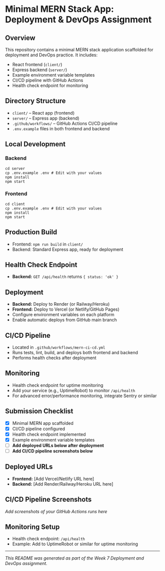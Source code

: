 # Minimal MERN Stack App: Deployment & DevOps Assignment

## Overview
This repository contains a minimal MERN stack application scaffolded for deployment and DevOps practice. It includes:
- React frontend (`client/`)
- Express backend (`server/`)
- Example environment variable templates
- CI/CD pipeline with GitHub Actions
- Health check endpoint for monitoring

## Directory Structure
- `client/` – React app (frontend)
- `server/` – Express app (backend)
- `.github/workflows/` – GitHub Actions CI/CD pipeline
- `.env.example` files in both frontend and backend

## Local Development
### Backend
```
cd server
cp .env.example .env # Edit with your values
npm install
npm start
```

### Frontend
```
cd client
cp .env.example .env # Edit with your values
npm install
npm start
```

## Production Build
- Frontend: `npm run build` in `client/`
- Backend: Standard Express app, ready for deployment

## Health Check Endpoint
- **Backend:** `GET /api/health` returns `{ status: 'ok' }`

## Deployment
- **Backend:** Deploy to Render (or Railway/Heroku)
- **Frontend:** Deploy to Vercel (or Netlify/GitHub Pages)
- Configure environment variables on each platform
- Enable automatic deploys from GitHub main branch

## CI/CD Pipeline
- Located in `.github/workflows/mern-ci-cd.yml`
- Runs tests, lint, build, and deploys both frontend and backend
- Performs health checks after deployment

## Monitoring
- Health check endpoint for uptime monitoring
- Add your service (e.g., UptimeRobot) to monitor `/api/health`
- For advanced error/performance monitoring, integrate Sentry or similar

## Submission Checklist
- [x] Minimal MERN app scaffolded
- [x] CI/CD pipeline configured
- [x] Health check endpoint implemented
- [x] Example environment variable templates
- [ ] **Add deployed URLs below after deployment**
- [ ] **Add CI/CD pipeline screenshots below**

## Deployed URLs
- **Frontend:** [Add Vercel/Netlify URL here]
- **Backend:** [Add Render/Railway/Heroku URL here]

## CI/CD Pipeline Screenshots
_Add screenshots of your GitHub Actions runs here_

## Monitoring Setup
- Health check endpoint: `/api/health`
- Example: Add to UptimeRobot or similar for uptime monitoring

---
_This README was generated as part of the Week 7 Deployment and DevOps assignment._ 